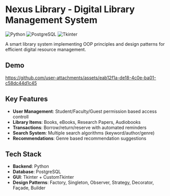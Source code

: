 # Nexus Library - Digital Library Management System

![Python](https://img.shields.io/badge/Python-3.8+-blue)
![PostgreSQL](https://img.shields.io/badge/PostgreSQL-17+-red)
![Tkinter](https://img.shields.io/badge/GUI-Tkinter/CustomTkinter-green)

A smart library system implementing OOP principles and design patterns for efficient digital resource management.

## Demo


https://github.com/user-attachments/assets/eab12f1a-de18-4c0e-ba01-c58dc44d1c45


## Key Features
- **User Management**: Student/Faculty/Guest permission based access controll
- **Library Items**: Books, eBooks, Research Papers, Audiobooks
- **Transactions**: Borrow/return/reserve with automated reminders
- **Search System**: Multiple search algorithms (keyword/author/genre)
- **Recommendations**: Genre based recommendation suggestions

## Tech Stack
- **Backend**: Python 
- **Database**: PostgreSQL
- **GUI**: Tkinter + CustomTkinter
- **Design Patterns**: Factory, Singleton, Observer, Strategy, Decorator, Façade, Builder
